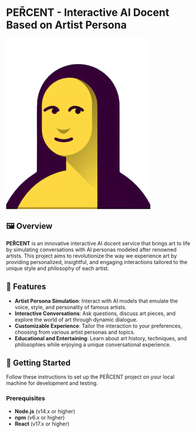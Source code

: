 # PEŘCENT - Interactive AI Docent Based on Artist Persona

![PEŘCENT Logo](./src/images/monarisa.png)

## 🖼️ Overview

**PEŘCENT** is an innovative interactive AI docent service that brings art to life by simulating conversations with AI personas modeled after renowned artists. This project aims to revolutionize the way we experience art by providing personalized, insightful, and engaging interactions tailored to the unique style and philosophy of each artist.

## 🎨 Features

- **Artist Persona Simulation**: Interact with AI models that emulate the voice, style, and personality of famous artists.
- **Interactive Conversations**: Ask questions, discuss art pieces, and explore the world of art through dynamic dialogue.
- **Customizable Experience**: Tailor the interaction to your preferences, choosing from various artist personas and topics.
- **Educational and Entertaining**: Learn about art history, techniques, and philosophies while enjoying a unique conversational experience.

## 🚀 Getting Started

Follow these instructions to set up the PEŘCENT project on your local machine for development and testing.

### Prerequisites

- **Node.js** (v14.x or higher)
- **npm** (v6.x or higher)
- **React** (v17.x or higher)